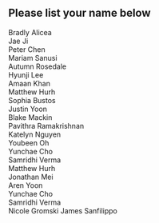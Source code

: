 ## Please list your name below

Bradly Alicea  
Jae Ji  
Peter Chen  
Mariam Sanusi  
Autumn Rosedale     
Hyunji Lee   
Amaan Khan   
Matthew Hurh  
Sophia Bustos   
Justin Yoon  
Blake Mackin  
Pavithra Ramakrishnan  
Katelyn Nguyen  
Youbeen Oh  
Yunchae Cho  
Samridhi Verma  
Matthew Hurh  
Jonathan Mei  
Aren Yoon  
Yunchae Cho  
Samridhi Verma  
Nicole Gromski
James Sanfilippo
